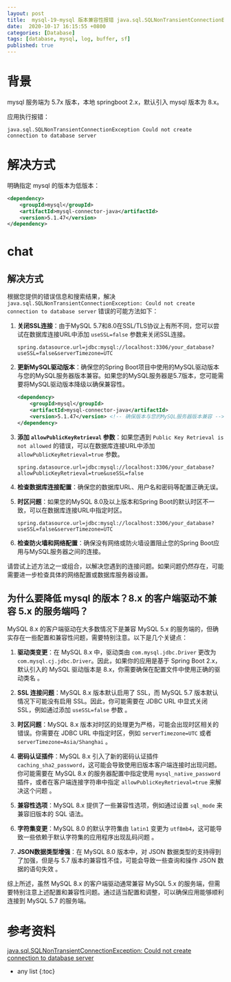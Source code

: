 ```yaml
---
layout: post
title:  mysql-19-mysql 版本兼容性报错 java.sql.SQLNonTransientConnectionException Could not create connection to database server
date:  2020-10-17 16:15:55 +0800
categories: [Database]
tags: [database, mysql, log, buffer, sf]
published: true
---
```


# 背景

mysql 服务端为 5.7x 版本，本地 springboot 2.x，默认引入 mysql 版本为 8.x。

应用执行报错：

```
java.sql.SQLNonTransientConnectionException Could not create connection to database server
```

# 解决方式

明确指定 mysql 的版本为低版本：

```xml
<dependency>
    <groupId>mysql</groupId>
    <artifactId>mysql-connector-java</artifactId>
    <version>5.1.47</version>
</dependency>
```



# chat

## 解决方式

根据您提供的错误信息和搜索结果，解决 `java.sql.SQLNonTransientConnectionException: Could not create connection to database server` 错误的可能方法如下：

1. **关闭SSL连接**：由于MySQL 5.7和8.0在SSL/TLS协议上有所不同，您可以尝试在数据库连接URL中添加 `useSSL=false` 参数来关闭SSL连接。

   ```properties
   spring.datasource.url=jdbc:mysql://localhost:3306/your_database?useSSL=false&serverTimezone=UTC
   ```

2. **更新MySQL驱动版本**：确保您的Spring Boot项目中使用的MySQL驱动版本与您的MySQL服务器版本兼容。如果您的MySQL服务器是5.7版本，您可能需要将MySQL驱动版本降级以确保兼容性。

   ```xml
   <dependency>
       <groupId>mysql</groupId>
       <artifactId>mysql-connector-java</artifactId>
       <version>5.1.47</version> <!-- 确保版本与您的MySQL服务器版本兼容 -->
   </dependency>
   ```

3. **添加 `allowPublicKeyRetrieval` 参数**：如果您遇到 `Public Key Retrieval is not allowed` 的错误，可以在数据库连接URL中添加 `allowPublicKeyRetrieval=true` 参数。

   ```properties
   spring.datasource.url=jdbc:mysql://localhost:3306/your_database?allowPublicKeyRetrieval=true&useSSL=false
   ```

4. **检查数据库连接配置**：确保您的数据库URL、用户名和密码等配置正确无误。

5. **时区问题**：如果您的MySQL 8.0及以上版本和Spring Boot的默认时区不一致，可以在数据库连接URL中指定时区。

   ```properties
   spring.datasource.url=jdbc:mysql://localhost:3306/your_database?useSSL=false&serverTimezone=UTC
   ```

6. **检查防火墙和网络配置**：确保没有网络或防火墙设置阻止您的Spring Boot应用与MySQL服务器之间的连接。

请尝试上述方法之一或组合，以解决您遇到的连接问题。如果问题仍然存在，可能需要进一步检查具体的网络配置或数据库服务器设置。

## 为什么要降低 mysql 的版本？8.x 的客户端驱动不兼容 5.x 的服务端吗？

MySQL 8.x 的客户端驱动在大多数情况下是兼容 MySQL 5.x 的服务端的，但确实存在一些配置和兼容性问题，需要特别注意。以下是几个关键点：

1. **驱动类变更**：在 MySQL 8.x 中，驱动类由 `com.mysql.jdbc.Driver` 更改为 `com.mysql.cj.jdbc.Driver`。因此，如果你的应用是基于 Spring Boot 2.x，默认引入的 MySQL 驱动版本是 8.x，你需要确保在配置文件中使用正确的驱动类名 。

2. **SSL 连接问题**：MySQL 8.x 版本默认启用了 SSL，而 MySQL 5.7 版本默认情况下可能没有启用 SSL。因此，你可能需要在 JDBC URL 中显式关闭 SSL，例如通过添加 `useSSL=false` 参数 。

3. **时区问题**：MySQL 8.x 版本对时区的处理更为严格，可能会出现时区相关的错误。你需要在 JDBC URL 中指定时区，例如 `serverTimezone=UTC` 或者 `serverTimezone=Asia/Shanghai` 。

4. **密码认证插件**：MySQL 8.x 引入了新的密码认证插件 `caching_sha2_password`，这可能会导致使用旧版本客户端连接时出现问题。你可能需要在 MySQL 8.x 的服务器配置中指定使用 `mysql_native_password` 插件，或者在客户端连接字符串中指定 `allowPublicKeyRetrieval=true` 来解决这个问题 。

5. **兼容性选项**：MySQL 8.x 提供了一些兼容性选项，例如通过设置 `sql_mode` 来兼容旧版本的 SQL 语法。

6. **字符集变更**：MySQL 8.0 的默认字符集由 `latin1` 变更为 `utf8mb4`，这可能导致一些依赖于默认字符集的应用程序出现乱码问题 。

7. **JSON数据类型增强**：在 MySQL 8.0 版本中，对 JSON 数据类型的支持得到了加强，但是与 5.7 版本的兼容性不佳，可能会导致一些查询和操作 JSON 数据的语句失效 。

综上所述，虽然 MySQL 8.x 的客户端驱动通常兼容 MySQL 5.x 的服务端，但需要特别注意上述配置和兼容性问题。通过适当配置和调整，可以确保应用能够顺利连接到 MySQL 5.7 的服务端。


# 参考资料

[java.sql.SQLNonTransientConnectionException: Could not create connection to database server ](https://blog.51cto.com/u_12564104/5039094)

* any list
{:toc}

